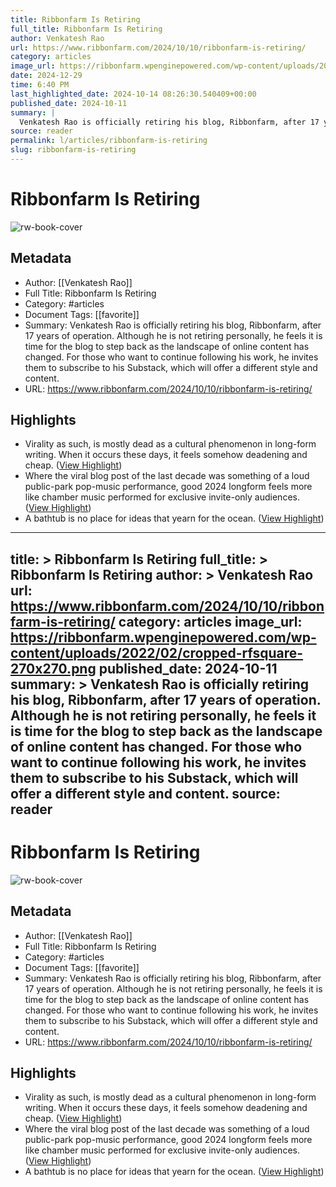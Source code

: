 ```yaml
---
title: Ribbonfarm Is Retiring
full_title: Ribbonfarm Is Retiring
author: Venkatesh Rao
url: https://www.ribbonfarm.com/2024/10/10/ribbonfarm-is-retiring/
category: articles
image_url: https://ribbonfarm.wpenginepowered.com/wp-content/uploads/2022/02/cropped-rfsquare-270x270.png
date: 2024-12-29
time: 6:40 PM
last_highlighted_date: 2024-10-14 08:26:30.540409+00:00
published_date: 2024-10-11
summary: |
  Venkatesh Rao is officially retiring his blog, Ribbonfarm, after 17 years of operation. Although he is not retiring personally, he feels it is time for the blog to step back as the landscape of online content has changed. For those who want to continue following his work, he invites them to subscribe to his Substack, which will offer a different style and content.
source: reader
permalink: l/articles/ribbonfarm-is-retiring
slug: ribbonfarm-is-retiring
---
```

# Ribbonfarm Is Retiring

![rw-book-cover](https://ribbonfarm.wpenginepowered.com/wp-content/uploads/2022/02/cropped-rfsquare-270x270.png)

## Metadata
- Author: [[Venkatesh Rao]]
- Full Title: Ribbonfarm Is Retiring
- Category: #articles
- Document Tags: [[favorite]] 
- Summary: Venkatesh Rao is officially retiring his blog, Ribbonfarm, after 17 years of operation. Although he is not retiring personally, he feels it is time for the blog to step back as the landscape of online content has changed. For those who want to continue following his work, he invites them to subscribe to his Substack, which will offer a different style and content.
- URL: https://www.ribbonfarm.com/2024/10/10/ribbonfarm-is-retiring/

## Highlights
- Virality as such, is mostly dead as a cultural phenomenon in long-form writing. When it occurs these days, it feels somehow deadening and cheap. ([View Highlight](https://read.readwise.io/read/01ja51w7jsb8nhbzvze04p9gcg))
- Where the viral blog post of the last decade was something of a loud public-park pop-music performance, good 2024 longform feels more like chamber music performed for exclusive invite-only audiences. ([View Highlight](https://read.readwise.io/read/01ja51wrndfc29sps276aw2786))
- A bathtub is no place for ideas that yearn for the ocean. ([View Highlight](https://read.readwise.io/read/01ja525kg2adeeh2gqkdpayeh1))


---
title: >
  Ribbonfarm Is Retiring
full_title: >
  Ribbonfarm Is Retiring
author: >
  Venkatesh Rao
url: https://www.ribbonfarm.com/2024/10/10/ribbonfarm-is-retiring/
category: articles
image_url: https://ribbonfarm.wpenginepowered.com/wp-content/uploads/2022/02/cropped-rfsquare-270x270.png
published_date: 2024-10-11
summary: >
  Venkatesh Rao is officially retiring his blog, Ribbonfarm, after 17 years of operation. Although he is not retiring personally, he feels it is time for the blog to step back as the landscape of online content has changed. For those who want to continue following his work, he invites them to subscribe to his Substack, which will offer a different style and content.
source: reader
---
# Ribbonfarm Is Retiring

![rw-book-cover](https://ribbonfarm.wpenginepowered.com/wp-content/uploads/2022/02/cropped-rfsquare-270x270.png)

## Metadata
- Author: [[Venkatesh Rao]]
- Full Title: Ribbonfarm Is Retiring
- Category: #articles
- Document Tags: [[favorite]] 
- Summary: Venkatesh Rao is officially retiring his blog, Ribbonfarm, after 17 years of operation. Although he is not retiring personally, he feels it is time for the blog to step back as the landscape of online content has changed. For those who want to continue following his work, he invites them to subscribe to his Substack, which will offer a different style and content.
- URL: https://www.ribbonfarm.com/2024/10/10/ribbonfarm-is-retiring/

## Highlights
- Virality as such, is mostly dead as a cultural phenomenon in long-form writing. When it occurs these days, it feels somehow deadening and cheap. ([View Highlight](https://read.readwise.io/read/01ja51w7jsb8nhbzvze04p9gcg))
- Where the viral blog post of the last decade was something of a loud public-park pop-music performance, good 2024 longform feels more like chamber music performed for exclusive invite-only audiences. ([View Highlight](https://read.readwise.io/read/01ja51wrndfc29sps276aw2786))
- A bathtub is no place for ideas that yearn for the ocean. ([View Highlight](https://read.readwise.io/read/01ja525kg2adeeh2gqkdpayeh1))



